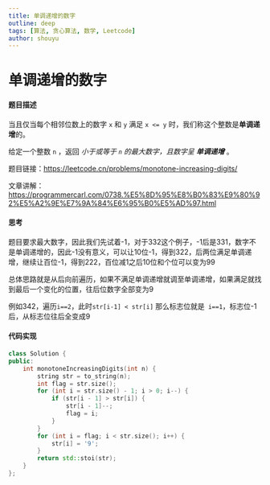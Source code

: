 ```yaml
---
title: 单调递增的数字
outline: deep
tags: [算法, 贪心算法, 数学, Leetcode]
author: shouyu
---
```


# 单调递增的数字

#### 题目描述

当且仅当每个相邻位数上的数字 `x` 和 `y` 满足 `x <= y` 时，我们称这个整数是**单调递增**的。

给定一个整数 `n` ，返回 *小于或等于 `n` 的最大数字，且数字呈 **单调递增*** 。

题目链接：https://leetcode.cn/problems/monotone-increasing-digits/

文章讲解：https://programmercarl.com/0738.%E5%8D%95%E8%B0%83%E9%80%92%E5%A2%9E%E7%9A%84%E6%95%B0%E5%AD%97.html

#### 思考

题目要求最大数字，因此我们先试着-1，对于332这个例子，-1后是331，数字不是单调递增的，因此-1没有意义，可以让10位-1，得到322，后两位满足单调递增，继续让百位-1，得到222，百位减1之后10位和个位可以变为99

总体思路就是从后向前遍历，如果不满足单调递增就调至单调递增，如果满足就找到最后一个变化的位置，往后位数字全部变为9

例如342，遍历`i==2`，此时`str[i-1] < str[i]` 那么标志位就是` i==1`，标志位-1后，从标志位往后全变成9

#### 代码实现

```C++
class Solution {
public:
    int monotoneIncreasingDigits(int n) {
        string str = to_string(n);
        int flag = str.size();
        for (int i = str.size() - 1; i > 0; i--) {
            if (str[i - 1] > str[i]) {
                str[i - 1]--;
                flag = i;
            }
        }
        for (int i = flag; i < str.size(); i++) {
            str[i] = '9';
        }
        return std::stoi(str);
    }
};
```

